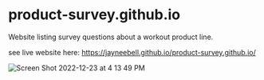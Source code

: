 # product-survey.github.io
 Website listing survey questions about a workout product line.

see live website here:
https://jayneebell.github.io/product-survey.github.io/


![Screen Shot 2022-12-23 at 4 13 49 PM](https://user-images.githubusercontent.com/120398603/209409739-cd07a9af-f10b-4624-b9fa-a0f22deb5abd.png)
